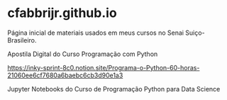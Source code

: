 # cfabbrijr.github.io
Página inicial de materiais usados em meus cursos no Senai Suiço-Brasileiro.


Apostila Digital do Curso Programação com Python

https://inky-sprint-8c0.notion.site/Programa-o-Python-60-horas-21060ee6cf7680a6baebc6cb3d90e1a3


Jupyter Notebooks do Curso de Programação Python para Data Science

